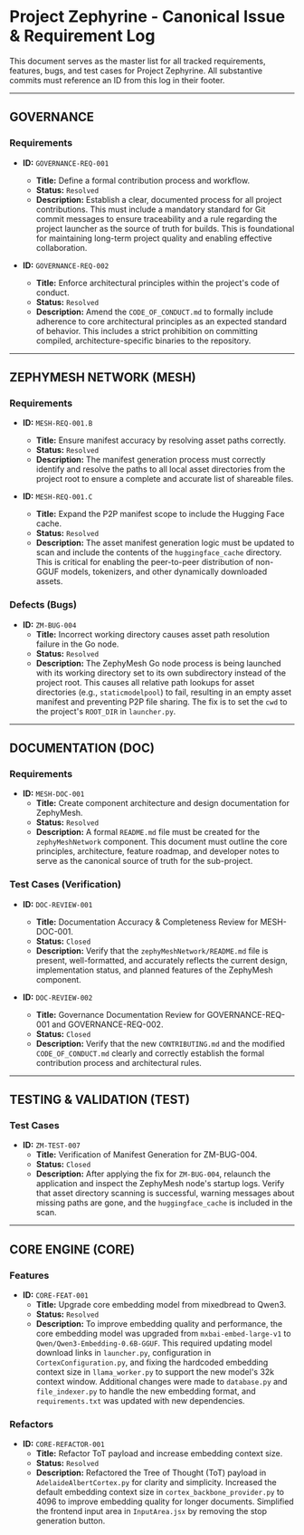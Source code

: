 # Project Zephyrine - Canonical Issue & Requirement Log

This document serves as the master list for all tracked requirements, features, bugs, and test cases for Project Zephyrine. All substantive commits must reference an ID from this log in their footer.

---

## **GOVERNANCE**

### Requirements

-   **ID:** `GOVERNANCE-REQ-001`
    -   **Title:** Define a formal contribution process and workflow.
    -   **Status:** `Resolved`
    -   **Description:** Establish a clear, documented process for all project contributions. This must include a mandatory standard for Git commit messages to ensure traceability and a rule regarding the project launcher as the source of truth for builds. This is foundational for maintaining long-term project quality and enabling effective collaboration.

-   **ID:** `GOVERNANCE-REQ-002`
    -   **Title:** Enforce architectural principles within the project's code of conduct.
    -   **Status:** `Resolved`
    -   **Description:** Amend the `CODE_OF_CONDUCT.md` to formally include adherence to core architectural principles as an expected standard of behavior. This includes a strict prohibition on committing compiled, architecture-specific binaries to the repository.

---

## **ZEPHYMESH NETWORK (MESH)**


### Requirements

-   **ID:** `MESH-REQ-001.B`
    -   **Title:** Ensure manifest accuracy by resolving asset paths correctly.
    -   **Status:** `Resolved`
    -   **Description:** The manifest generation process must correctly identify and resolve the paths to all local asset directories from the project root to ensure a complete and accurate list of shareable files.

-   **ID:** `MESH-REQ-001.C`
    -   **Title:** Expand the P2P manifest scope to include the Hugging Face cache.
    -   **Status:** `Resolved`
    -   **Description:** The asset manifest generation logic must be updated to scan and include the contents of the `huggingface_cache` directory. This is critical for enabling the peer-to-peer distribution of non-GGUF models, tokenizers, and other dynamically downloaded assets.

### Defects (Bugs)

-   **ID:** `ZM-BUG-004`
    -   **Title:** Incorrect working directory causes asset path resolution failure in the Go node.
    -   **Status:** `Resolved`
    -   **Description:** The ZephyMesh Go node process is being launched with its working directory set to its own subdirectory instead of the project root. This causes all relative path lookups for asset directories (e.g., `staticmodelpool`) to fail, resulting in an empty asset manifest and preventing P2P file sharing. The fix is to set the `cwd` to the project's `ROOT_DIR` in `launcher.py`.

---

## **DOCUMENTATION (DOC)**

### Requirements

-   **ID:** `MESH-DOC-001`
    -   **Title:** Create component architecture and design documentation for ZephyMesh.
    -   **Status:** `Resolved`
    -   **Description:** A formal `README.md` file must be created for the `zephyMeshNetwork` component. This document must outline the core principles, architecture, feature roadmap, and developer notes to serve as the canonical source of truth for the sub-project.

### Test Cases (Verification)

-   **ID:** `DOC-REVIEW-001`
    -   **Title:** Documentation Accuracy & Completeness Review for MESH-DOC-001.
    -   **Status:** `Closed`
    -   **Description:** Verify that the `zephyMeshNetwork/README.md` file is present, well-formatted, and accurately reflects the current design, implementation status, and planned features of the ZephyMesh component.

-   **ID:** `DOC-REVIEW-002`
    -   **Title:** Governance Documentation Review for GOVERNANCE-REQ-001 and GOVERNANCE-REQ-002.
    -   **Status:** `Closed`
    -   **Description:** Verify that the new `CONTRIBUTING.md` and the modified `CODE_OF_CONDUCT.md` clearly and correctly establish the formal contribution process and architectural rules.

---

## **TESTING & VALIDATION (TEST)**

### Test Cases

-   **ID:** `ZM-TEST-007`
    -   **Title:** Verification of Manifest Generation for ZM-BUG-004.
    -   **Status:** `Closed`
    -   **Description:** After applying the fix for `ZM-BUG-004`, relaunch the application and inspect the ZephyMesh node's startup logs. Verify that asset directory scanning is successful, warning messages about missing paths are gone, and the `huggingface_cache` is included in the scan.

---

## **CORE ENGINE (CORE)**

### Features

-   **ID:** `CORE-FEAT-001`
    -   **Title:** Upgrade core embedding model from mixedbread to Qwen3.
    -   **Status:** `Resolved`
    -   **Description:** To improve embedding quality and performance, the core embedding model was upgraded from `mxbai-embed-large-v1` to `Qwen/Qwen3-Embedding-0.6B-GGUF`. This required updating model download links in `launcher.py`, configuration in `CortexConfiguration.py`, and fixing the hardcoded embedding context size in `llama_worker.py` to support the new model's 32k context window. Additional changes were made to `database.py` and `file_indexer.py` to handle the new embedding format, and `requirements.txt` was updated with new dependencies.

### Refactors

-   **ID:** `CORE-REFACTOR-001`
    -   **Title:** Refactor ToT payload and increase embedding context size.
    -   **Status:** `Resolved`
    -   **Description:** Refactored the Tree of Thought (ToT) payload in `AdelaideAlbertCortex.py` for clarity and simplicity. Increased the default embedding context size in `cortex_backbone_provider.py` to 4096 to improve embedding quality for longer documents. Simplified the frontend input area in `InputArea.jsx` by removing the stop generation button.

